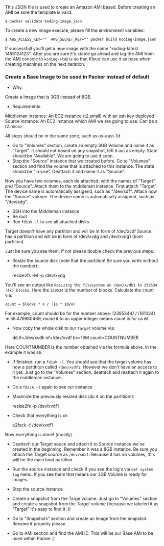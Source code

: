 This JSON file is used to create an Amazon AMI based. Before creating an AMI be
sure the template is valid:

	$ packer validate koding-image.json

To create a new image execute, please fill the environment variables:

	$ AWS_ACCESS_KEY=""  AWS_SECRET_KEY="" packer build koding-image.json

If successfull you'll get a new image with the name "koding-latest
1459124123".  After you are sure it's stable go ahead and tag the AMI
from the AMI console to `koding-stable` so that Kloud can use it as base
when creating machines on the next iteration.


### Create a Base Image to be used in Packer instead of default

* Why:

Create a Image that is 3GB instead of 8GB. 

* Requirements:

Middleman instance: An EC2 instance (t2.small) with an ssh key deployed
Source instance: An EC2 instance which AMI we are going to use. Can be a t2.micro

All steps should be in the same zone, such as us-east-1d

* Go to "Volumes" section, create an empty 3GB Volume and name it as "Target".
  It should not based on any snapshot, left it out as empty. State should be
  "Available". We are going to use it soon.
* Stop the "Source" instance that we created before. Go to "Volumes" section
  and find the volume that is attached to this instance. The state should be
  "in-use". Deattach it and name it as "Source".

Now you have two volumes, each de attached, with the names of "Target" and
"Source". Attach them to the middleman instance. First attach "Target". The
device name is automatically assigend, such as "/dev/sdf".  Attach now the
"Source" volume. The device name is automatically assigend, such as "/dev/sdg".


* SSH into the Middleman instance
* Be root
* Run `fdisk -l` to see all attached disks.

Target doesn't have any partition and will be in form of /dev/xvdf
Source has a partition and will be in form of /dev/xvdg and /dev/xvdg1 (boot partiiton)

Just be sure you see them. If not please double check the previous steps.

* Resize the source disk (note that the partition! Be sure you write without the number):

	resize2fs -M -p /dev/xvdg 

You'll see an output like `Resizing the filesystem on /dev/xvdh1 to 239534 (4k)
blocks`. Here the `239534` is the number of blocks. Calculate the count via:

	count = blocks * 4 / (16 * 1024)

For example, count should be for the number above: (239534*4) / (16*1024) =>
58.479980469, round it to an upper integer means count is for us `60`


* Now copy the whole disk to our `Target` volume via:

	dd if=/dev/xvdh of=/dev/xvdf bs=16M count=COUNTNUMBER

Here COUNTNUMBER is the number obtained via the formula above. In the example
it was `60`.

* If finished, run a `fdisk -l`. You should see that the target volume has now
  a partititon called `/dev/xvdf1`. However we don't have an access to it yet.
  Just go to the "Volumes" section, deattach and reattach it again to the
  middleman instance.

* Do a `fdisk -l` again to see our instance

* Maximize the previously resized disk (do it on the partition!):

  resize2fs -p /dev/xvdf1

* Check that everything is ok

  e2fsck -f /dev/xvdf1

Now everything is done! (mostly) 

* Deattach our Target souce and attach it to Source instance we've created in
  the beginning. Remember it was a 8GB instance. Be sure you attach the Target
  source as `/dev/sda1`. Because it has no volumes, this will be the main boot 
  partition

* Run the source instance and check if you see the log's via `Get system log`
  menu. If you see them that means our 3GB Volume is ready for images.

* Stop the source instance

* Create a snapshot from the Targe volume. Just go to "Volumes" section and
  create a snapshot from the Target volume (because we labeled it as "Target"
  it's easy to find it ;))

* Go to "Snapshots" section and create an Image from the snapshot. Rename it
  properly please.

* Go to AMI section and find the AMI ID. This will be our Base AMI to be used
  within Packer :)



